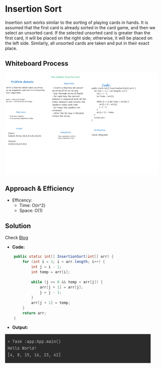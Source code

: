 # Insertion Sort
Insertion sort works similar to the sorting of playing cards in hands. It is assumed that the first card is already sorted in the card game, and then we select an unsorted card. If the selected unsorted card is greater than the first card, it will be placed on the right side; otherwise, it will be placed on the left side. Similarly, all unsorted cards are taken and put in their exact place.

## Whiteboard Process
![InsertionSort](InsertionSort.png)

## Approach & Efficiency
* Efficency:
    * Time: O(n^2)
    * Space: O(1)


## Solution
Check [Blog](BLOG.md)

* **Code:**

```java
    public static int[] InsertionSort(int[] arr) {
        for (int i = 1; i < arr.length; i++) {
            int j = i - 1;
            int temp = arr[i];

            while (j >= 0 && temp < arr[j]) {
                arr[j + 1] = arr[j];
                j = j - 1;
            }
            arr[j + 1] = temp;
        }
        return arr;
    }
```

* **Output:**

![Output26](Output26.png)




 